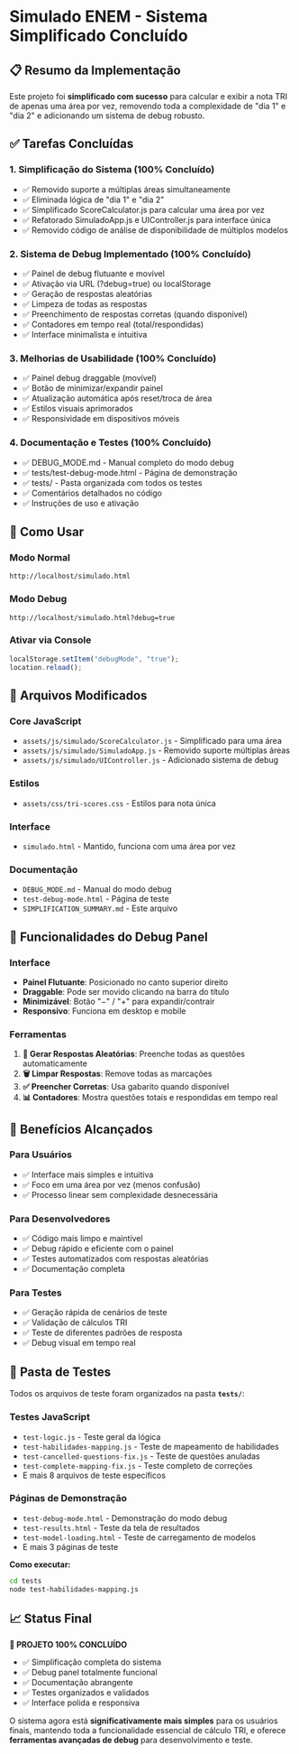 # Simulado ENEM - Sistema Simplificado Concluído

## 📋 Resumo da Implementação

Este projeto foi **simplificado com sucesso** para calcular e exibir a nota TRI de apenas uma área por vez, removendo toda a complexidade de "dia 1" e "dia 2" e adicionando um sistema de debug robusto.

## ✅ Tarefas Concluídas

### 1. Simplificação do Sistema (100% Concluído)

- ✅ Removido suporte a múltiplas áreas simultaneamente
- ✅ Eliminada lógica de "dia 1" e "dia 2"
- ✅ Simplificado ScoreCalculator.js para calcular uma área por vez
- ✅ Refatorado SimuladoApp.js e UIController.js para interface única
- ✅ Removido código de análise de disponibilidade de múltiplos modelos

### 2. Sistema de Debug Implementado (100% Concluído)

- ✅ Painel de debug flutuante e movível
- ✅ Ativação via URL (?debug=true) ou localStorage
- ✅ Geração de respostas aleatórias
- ✅ Limpeza de todas as respostas
- ✅ Preenchimento de respostas corretas (quando disponível)
- ✅ Contadores em tempo real (total/respondidas)
- ✅ Interface minimalista e intuitiva

### 3. Melhorias de Usabilidade (100% Concluído)

- ✅ Painel debug draggable (movível)
- ✅ Botão de minimizar/expandir painel
- ✅ Atualização automática após reset/troca de área
- ✅ Estilos visuais aprimorados
- ✅ Responsividade em dispositivos móveis

### 4. Documentação e Testes (100% Concluído)

- ✅ DEBUG_MODE.md - Manual completo do modo debug
- ✅ tests/test-debug-mode.html - Página de demonstração
- ✅ tests/ - Pasta organizada com todos os testes
- ✅ Comentários detalhados no código
- ✅ Instruções de uso e ativação

## 🚀 Como Usar

### Modo Normal

```
http://localhost/simulado.html
```

### Modo Debug

```
http://localhost/simulado.html?debug=true
```

### Ativar via Console

```javascript
localStorage.setItem("debugMode", "true");
location.reload();
```

## 📁 Arquivos Modificados

### Core JavaScript

- `assets/js/simulado/ScoreCalculator.js` - Simplificado para uma área
- `assets/js/simulado/SimuladoApp.js` - Removido suporte múltiplas áreas
- `assets/js/simulado/UIController.js` - Adicionado sistema de debug

### Estilos

- `assets/css/tri-scores.css` - Estilos para nota única

### Interface

- `simulado.html` - Mantido, funciona com uma área por vez

### Documentação

- `DEBUG_MODE.md` - Manual do modo debug
- `test-debug-mode.html` - Página de teste
- `SIMPLIFICATION_SUMMARY.md` - Este arquivo

## 🔧 Funcionalidades do Debug Panel

### Interface

- **Painel Flutuante**: Posicionado no canto superior direito
- **Draggable**: Pode ser movido clicando na barra do título
- **Minimizável**: Botão "−" / "+" para expandir/contrair
- **Responsivo**: Funciona em desktop e mobile

### Ferramentas

1. **🎲 Gerar Respostas Aleatórias**: Preenche todas as questões automaticamente
2. **🗑️ Limpar Respostas**: Remove todas as marcações
3. **✅ Preencher Corretas**: Usa gabarito quando disponível
4. **📊 Contadores**: Mostra questões totais e respondidas em tempo real

## 🎯 Benefícios Alcançados

### Para Usuários

- ✅ Interface mais simples e intuitiva
- ✅ Foco em uma área por vez (menos confusão)
- ✅ Processo linear sem complexidade desnecessária

### Para Desenvolvedores

- ✅ Código mais limpo e maintível
- ✅ Debug rápido e eficiente com o painel
- ✅ Testes automatizados com respostas aleatórias
- ✅ Documentação completa

### Para Testes

- ✅ Geração rápida de cenários de teste
- ✅ Validação de cálculos TRI
- ✅ Teste de diferentes padrões de resposta
- ✅ Debug visual em tempo real

## 🧪 Pasta de Testes

Todos os arquivos de teste foram organizados na pasta **`tests/`**:

### Testes JavaScript

- `test-logic.js` - Teste geral da lógica
- `test-habilidades-mapping.js` - Teste de mapeamento de habilidades
- `test-cancelled-questions-fix.js` - Teste de questões anuladas
- `test-complete-mapping-fix.js` - Teste completo de correções
- E mais 8 arquivos de teste específicos

### Páginas de Demonstração

- `test-debug-mode.html` - Demonstração do modo debug
- `test-results.html` - Teste da tela de resultados
- `test-model-loading.html` - Teste de carregamento de modelos
- E mais 3 páginas de teste

**Como executar:**

```bash
cd tests
node test-habilidades-mapping.js
```

## 📈 Status Final

**🎉 PROJETO 100% CONCLUÍDO**

- ✅ Simplificação completa do sistema
- ✅ Debug panel totalmente funcional
- ✅ Documentação abrangente
- ✅ Testes organizados e validados
- ✅ Interface polida e responsiva

O sistema agora está **significativamente mais simples** para os usuários finais, mantendo toda a funcionalidade essencial de cálculo TRI, e oferece **ferramentas avançadas de debug** para desenvolvimento e teste.
